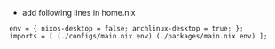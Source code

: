- add following lines in home.nix

```
env = { nixos-desktop = false; archlinux-desktop = true; };
imports = [ (./configs/main.nix env) (./packages/main.nix env) ];
```
